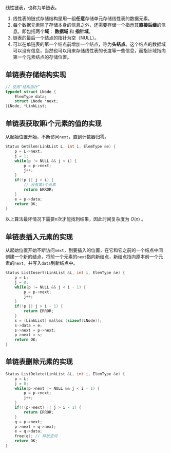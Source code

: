 线性链表，也称为单链表。

1. 线性表的链式存储结构是用一组**任意**存储单元存储线性表的数据元素。
2. 每个数据元素除了存储本身的信息之外，还需要存储一个指示其**直接后继**的信息。即包括两个**域**： **数据域** 和 **指针域**。
3. 链表的最后一个结点的指针为空（NULL）。
4. 可以在单链表的第一个结点前增加一个结点，称为**头结点**。这个结点的数据域可以没有信息，当然也可以用来存储线性表的长度等一些信息，而指针域指向第一个元素结点的存储位置。



## 单链表存储结构实现
```c
// 使用“结构指针”
typedef struct LNode {
    ElemType data;
    struct LNode *next;
}LNode, *LinkList;
```

## 单链表获取第i个元素的值的实现
从起始位置开始，不断访问`next`，直到计数器归零。
```c
Status GetElem(LinkList L, int i, ElemType &e) {
    p = L->next;
    j = 1;
    while(p != NULL && j < i) {
        p = p->next;
        j++;
    }
    if(!p || j > i) {
        // 没有第i个元素
        return ERROR;
    }
    e = p->data;
    return OK;
}
```
以上算法最坏情况下需要$n$次才能找到结果，因此时间复杂度为 $O(n)$ 。

  
  

## 单链表插入元素的实现
从起始位置开始不断访问`next`，到要插入的位置，在它和它之前的一个结点中间创建一个新的结点，将前一个元素的`next`指向新结点，新结点指向原本前一个元素的`next`，并写入`data`到新结点中。
```c
Status ListInsert(LinkList &L, int i, ElemType &e) {
    p = L;
    j = 0;
    while(p != NULL && j < i - 1) {
        p = p->next;
        j++;
    }
    if(!p || j > i - 1) {
        return ERROR;
    }
    s = (LinkList) malloc (sizeof(LNode));
    s->data = e;
    s->next = p->next;
    p->next = s;
    return OK;
}
```

## 单链表删除元素的实现
```c
Status ListDelete(LinkList &L, int i, ElemType &e) {
    p = L;
    j = 0;
    while(p->next != NULL && j < i - 1) {
        p = p->next;
        j++;
    }
    if(!(p->next) || j > i - 1) {
        return ERROR;
    }
    q = p->next;
    p->next = q->next;
    e = q->data;
    free(q); // 释放空间
    return OK;
}
```

  
